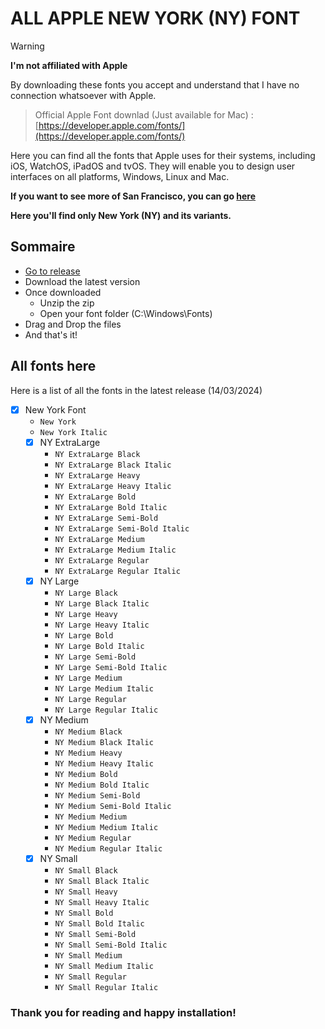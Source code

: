 # ALL APPLE NEW YORK (NY) FONT

> [!WARNING]  
> **I'm not affiliated with Apple**
> 
> By downloading these fonts you accept and understand that I have no connection whatsoever with Apple.

> Official Apple Font downlad (Just available for Mac) : [https://developer.apple.com/fonts/](https://developer.apple.com/fonts/)

Here you can find all the fonts that Apple uses for their systems, including iOS, WatchOS, iPadOS and tvOS.
They will enable you to design user interfaces on all platforms, Windows, Linux and Mac.

**If you want to see more of San Francisco, you can go [here](https://github.com/chevillardanael/San-Francisco-SF-Apple-Font/)**

**Here you'll find only New York (NY) and its variants.**

## Sommaire

- [Go to release](https://github.com/chevillardanael/NewYork-NY-Apple-Font/releases)
- Download the latest version
- Once downloaded
  - Unzip the zip
  - Open your font folder (C:\Windows\Fonts\)
- Drag and Drop the files
- And that's it!

## All fonts here

Here is a list of all the fonts in the latest release (14/03/2024)

- [x] New York Font
  - `New York`
  - `New York Italic`
  - [x] NY ExtraLarge
    - `NY ExtraLarge Black`
    - `NY ExtraLarge Black Italic`
    - `NY ExtraLarge Heavy`
    - `NY ExtraLarge Heavy Italic`
    - `NY ExtraLarge Bold`
    - `NY ExtraLarge Bold Italic`
    - `NY ExtraLarge Semi-Bold`
    - `NY ExtraLarge Semi-Bold Italic`
    - `NY ExtraLarge Medium`
    - `NY ExtraLarge Medium Italic`
    - `NY ExtraLarge Regular`
    - `NY ExtraLarge Regular Italic`
  - [x] NY Large
    - `NY Large Black`
    - `NY Large Black Italic`
    - `NY Large Heavy`
    - `NY Large Heavy Italic`
    - `NY Large Bold`
    - `NY Large Bold Italic`
    - `NY Large Semi-Bold`
    - `NY Large Semi-Bold Italic`
    - `NY Large Medium`
    - `NY Large Medium Italic`
    - `NY Large Regular`
    - `NY Large Regular Italic`
  - [x] NY Medium
    - `NY Medium Black`
    - `NY Medium Black Italic`
    - `NY Medium Heavy`
    - `NY Medium Heavy Italic`
    - `NY Medium Bold`
    - `NY Medium Bold Italic`
    - `NY Medium Semi-Bold`
    - `NY Medium Semi-Bold Italic`
    - `NY Medium Medium`
    - `NY Medium Medium Italic`
    - `NY Medium Regular`
    - `NY Medium Regular Italic`
  - [x] NY Small
    - `NY Small Black`
    - `NY Small Black Italic`
    - `NY Small Heavy`
    - `NY Small Heavy Italic`
    - `NY Small Bold`
    - `NY Small Bold Italic`
    - `NY Small Semi-Bold`
    - `NY Small Semi-Bold Italic`
    - `NY Small Medium`
    - `NY Small Medium Italic`
    - `NY Small Regular`
    - `NY Small Regular Italic`

### Thank you for reading and happy installation!


